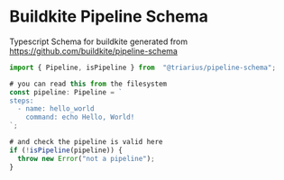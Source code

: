 Buildkite Pipeline Schema
===

Typescript Schema for buildkite generated from https://github.com/buildkite/pipeline-schema


```typescript
import { Pipeline, isPipeline } from  "@triarius/pipeline-schema";

# you can read this from the filesystem
const pipeline: Pipeline = `
steps:
  - name: hello_world
    command: echo Hello, World!
`;

# and check the pipeline is valid here
if (!isPipeline(pipeline)) {
  throw new Error("not a pipeline");
}
```
